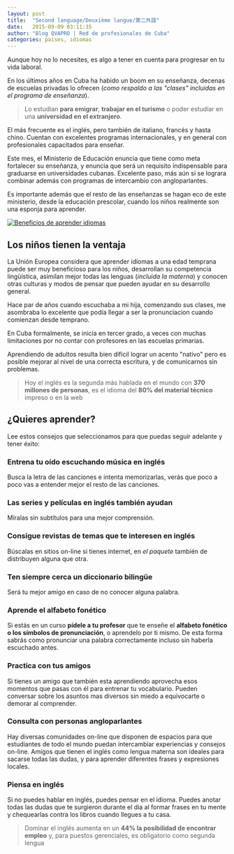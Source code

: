 ```yaml
---
layout: post
title:  "Second language/Deuxième langue/第二外語"
date:   2015-09-09 03:11:35
author: "Blog QVAPRO | Red de profesionales de Cuba"
categories: países, idiomas
---
```


Aunque hoy no lo necesites, es algo a tener en cuenta para progresar en tu vida laboral. 

<!--more-->

En los últimos años en Cuba ha habido un boom en su enseñanza,  decenas de escuelas privadas lo ofrecen
(*como respaldo a las "clases" incluidas en el programa de enseñanza*).

<div class="col-md-6 pull-right">
<blockquote >
 <i class="fa fa-globe fa-4x pull-left"></i>
 <p>Lo estudian <strong>para emigrar</strong>,  <strong>trabajar en el turismo</strong> o poder estudiar en una <strong>universidad en el extranjero</strong>.</p>
</blockquote>
</div>

El más frecuente es el inglés, pero también de italiano, francés y hasta chino. Cuentan con excelentes programas internacionales, 
y en general con profesionales capacitados para enseñar.

Este mes, el Ministerio de Educación enuncia que tiene como meta fortalecer su enseñanza, y enuncia que será un requisito 
indispensable para graduarse en universidades cubanas. Excelente paso, más aún si se lograra combinar además con programas 
de intercambio con angloparlantes.

Es importante además que el resto de las enseñanzas se hagan eco de este ministerio, desde la educación prescolar, cuando 
los niños realmente son una esponja para aprender.

<a href="{{ '/img/posts/2015/09/beneficios-idiomas.jpg'  | prepend: site.url }}" target="_blank" class="thumbnail  post-image">
<img class="img-responsive" alt="Beneficios de aprender idiomas" src="{{ '/img/posts/2015/09/beneficios-idiomas-thumb.png' | prepend: site.url  }}">
</a>

## Los niños tienen la ventaja

La Unión Europea considera que aprender idiomas a una edad temprana puede ser muy beneficioso para los niños, desarrollan 
su competencia lingüística, asimilan mejor todas las lenguas (*incluida la materna*) y conocen otras culturas y modos de 
pensar que pueden ayudar en su desarrollo general.

Hace par de años cuando escuchaba a mi hija, comenzando sus clases, me asombraba lo excelente que podía llegar a ser la 
pronunciacion cuando comienzan desde temprano. 

En Cuba formalmente, se inicia en tercer grado, a veces con muchas limitaciones por no contar con profesores en las escuelas primarias. 

Aprendiendo de adultos resulta bien difícil lograr un acento "nativo" pero es posible mejorar al nivel de una correcta 
escritura, y de comunicarnos sin problemas.


<blockquote class="blockquote-reverse" >
 <i class="fa fa-pie-chart fa-3x pull-right"></i>
    <p class="text-small">Hoy el inglés es la segunda más hablada en el mundo con <strong> 370 millones de personas</strong>, es el idioma del <strong>80% 
    del material técnico</strong> impreso o en la web</p>
</blockquote>


## ¿Quieres aprender?

Lee estos consejos que seleccionamos para que puedas seguir adelante y tener éxito:

### Entrena tu oído **escuchando música** en inglés
Busca la letra de las canciones e intenta memorizarlas, verás que poco a poco vas a entender mejor el resto de las canciones. 

### Las **series y películas** en inglés también ayudan
Míralas sin subtítulos para una mejor comprensión. 

### Consigue **revistas de temas que te interesen** en inglés
Búscalas en sitios on-line si tienes internet, en *el paquete* también de distribuyen alguna que otra. 

### Ten siempre cerca un diccionario bilingüe 
Será tu mejor amigo en caso de no conocer alguna palabra. 

### Aprende el alfabeto fonético
Si estás en un curso **pídele a tu profesor** que te enseñe el **alfabeto fonético o los símbolos de pronunciación**, 
o aprendelo por ti mismo. De esta forma sabrás como pronunciar una palabra correctamente incluso sin haberla escuchado antes.


### Practica con tus amigos
Si tienes un amigo que también esta aprendiendo aprovecha esos momentos que pasas con él para entrenar tu vocabulario. 
Pueden conversar sobre los asuntos mas diversos sin miedo a equivocarte o demorar al comprender.

### Consulta con personas angloparlantes 
Hay diversas comunidades on-line que disponen de espacios para que estudiantes de todo el mundo puedan intercambiar 
experiencias y consejos on-line. Amigos que tienen el inglés como lengua materna son ideales para sacarse todas las dudas, 
y para aprender diferentes frases y expresiones locales.

### Piensa en inglés
Si no puedes hablar en inglés, puedes pensar en el idioma. Puedes anotar todas las dudas que te 
surgieron durante el dia al formar frases en tu mente y chequearlas contra los libros cuando llegues a tu casa.

<blockquote >
 <i class="fa fa-check-circle-o fa-3x pull-left"></i>
    <p class="text-small">Dominar el inglés aumenta en un <strong>44% la posibilidad de encontrar empleo</strong>
    y, para puestos gerenciales, es obligatorio como segunda lengua</p>
</blockquote>
